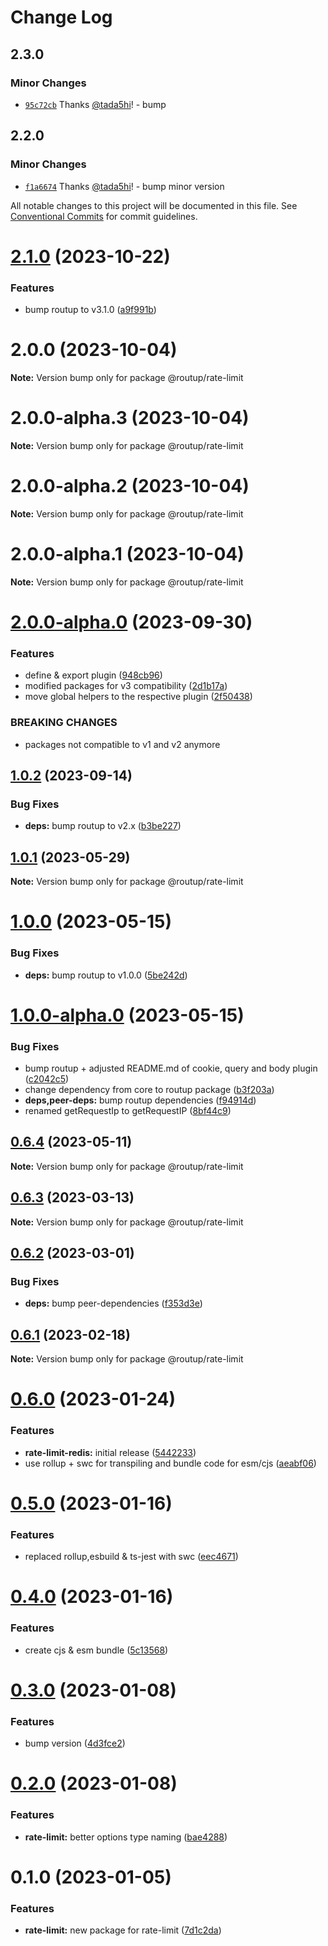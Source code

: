 # Change Log

## 2.3.0

### Minor Changes

- [`95c72cb`](https://github.com/routup/plugins/commit/95c72cb578da3392c7146b2dc95d869ecbe90148) Thanks [@tada5hi](https://github.com/tada5hi)! - bump

## 2.2.0

### Minor Changes

- [`f1a6674`](https://github.com/routup/plugins/commit/f1a667403b032770bf2fe726ad85b3921d818245) Thanks [@tada5hi](https://github.com/tada5hi)! - bump minor version

All notable changes to this project will be documented in this file.
See [Conventional Commits](https://conventionalcommits.org) for commit guidelines.

# [2.1.0](https://github.com/Tada5hi/routup/compare/@routup/rate-limit@2.0.0...@routup/rate-limit@2.1.0) (2023-10-22)

### Features

- bump routup to v3.1.0 ([a9f991b](https://github.com/Tada5hi/routup/commit/a9f991b6a404e3b485d171fca21b7f3cf7e63ff5))

# 2.0.0 (2023-10-04)

**Note:** Version bump only for package @routup/rate-limit

# 2.0.0-alpha.3 (2023-10-04)

**Note:** Version bump only for package @routup/rate-limit

# 2.0.0-alpha.2 (2023-10-04)

**Note:** Version bump only for package @routup/rate-limit

# 2.0.0-alpha.1 (2023-10-04)

**Note:** Version bump only for package @routup/rate-limit

# [2.0.0-alpha.0](https://github.com/Tada5hi/routup/compare/@routup/rate-limit@1.0.2...@routup/rate-limit@2.0.0-alpha.0) (2023-09-30)

### Features

- define & export plugin ([948cb96](https://github.com/Tada5hi/routup/commit/948cb96621f5177aa4ac6db7f45292f5a38bac6d))
- modified packages for v3 compatibility ([2d1b17a](https://github.com/Tada5hi/routup/commit/2d1b17aed26b5b0951086813716feccf9739a93e))
- move global helpers to the respective plugin ([2f50438](https://github.com/Tada5hi/routup/commit/2f50438cea7a1e9d6d1573f5d21b9cf53361ee7c))

### BREAKING CHANGES

- packages not compatible to v1 and v2 anymore

## [1.0.2](https://github.com/Tada5hi/routup/compare/@routup/rate-limit@1.0.1...@routup/rate-limit@1.0.2) (2023-09-14)

### Bug Fixes

- **deps:** bump routup to v2.x ([b3be227](https://github.com/Tada5hi/routup/commit/b3be227595d589153162d5f6dd7efb7a548675d0))

## [1.0.1](https://github.com/Tada5hi/routup/compare/@routup/rate-limit@1.0.0...@routup/rate-limit@1.0.1) (2023-05-29)

**Note:** Version bump only for package @routup/rate-limit

# [1.0.0](https://github.com/Tada5hi/routup/compare/@routup/rate-limit@1.0.0-alpha.0...@routup/rate-limit@1.0.0) (2023-05-15)

### Bug Fixes

- **deps:** bump routup to v1.0.0 ([5be242d](https://github.com/Tada5hi/routup/commit/5be242d357918ca994b29236e285ea584a7a6ec8))

# [1.0.0-alpha.0](https://github.com/Tada5hi/routup/compare/@routup/rate-limit@0.6.4...@routup/rate-limit@1.0.0-alpha.0) (2023-05-15)

### Bug Fixes

- bump routup + adjusted README.md of cookie, query and body plugin ([c2042c5](https://github.com/Tada5hi/routup/commit/c2042c56e0ab64925a400e1b65177882d109f2c0))
- change dependency from core to routup package ([b3f203a](https://github.com/Tada5hi/routup/commit/b3f203ac1a07190db6913620e620d8b930681e74))
- **deps,peer-deps:** bump routup dependencies ([f94914d](https://github.com/Tada5hi/routup/commit/f94914d6926de73bed00c670e9447091e4144f35))
- renamed getRequestIp to getRequestIP ([8bf44c9](https://github.com/Tada5hi/routup/commit/8bf44c9de5bbbeaab03bbafd761f3ccd242487fe))

## [0.6.4](https://github.com/Tada5hi/routup/compare/@routup/rate-limit@0.6.3...@routup/rate-limit@0.6.4) (2023-05-11)

**Note:** Version bump only for package @routup/rate-limit

## [0.6.3](https://github.com/Tada5hi/routup/compare/@routup/rate-limit@0.6.2...@routup/rate-limit@0.6.3) (2023-03-13)

**Note:** Version bump only for package @routup/rate-limit

## [0.6.2](https://github.com/Tada5hi/routup/compare/@routup/rate-limit@0.6.1...@routup/rate-limit@0.6.2) (2023-03-01)

### Bug Fixes

- **deps:** bump peer-dependencies ([f353d3e](https://github.com/Tada5hi/routup/commit/f353d3e6e0c7f1752b66ba4c70302786e1216165))

## [0.6.1](https://github.com/Tada5hi/routup/compare/@routup/rate-limit@0.6.0...@routup/rate-limit@0.6.1) (2023-02-18)

**Note:** Version bump only for package @routup/rate-limit

# [0.6.0](https://github.com/Tada5hi/routup/compare/@routup/rate-limit@0.5.0...@routup/rate-limit@0.6.0) (2023-01-24)

### Features

- **rate-limit-redis:** initial release ([5442233](https://github.com/Tada5hi/routup/commit/5442233bfe9ff40419a0b281b934549bb6cc945d))
- use rollup + swc for transpiling and bundle code for esm/cjs ([aeabf06](https://github.com/Tada5hi/routup/commit/aeabf06d2372f315bdbe33546ea5dacb74ce6d9d))

# [0.5.0](https://github.com/Tada5hi/routup/compare/@routup/rate-limit@0.4.0...@routup/rate-limit@0.5.0) (2023-01-16)

### Features

- replaced rollup,esbuild & ts-jest with swc ([eec4671](https://github.com/Tada5hi/routup/commit/eec46710781894532b9be0b0b9d1b911f0c7e937))

# [0.4.0](https://github.com/Tada5hi/routup/compare/@routup/rate-limit@0.3.0...@routup/rate-limit@0.4.0) (2023-01-16)

### Features

- create cjs & esm bundle ([5c13568](https://github.com/Tada5hi/routup/commit/5c135687d9dc6e7c38905d8e742029064454ab43))

# [0.3.0](https://github.com/Tada5hi/routup/compare/@routup/rate-limit@0.2.0...@routup/rate-limit@0.3.0) (2023-01-08)

### Features

- bump version ([4d3fce2](https://github.com/Tada5hi/routup/commit/4d3fce2941ce56fa86dc789b81021fffb4a5424c))

# [0.2.0](https://github.com/Tada5hi/routup/compare/@routup/rate-limit@0.1.0...@routup/rate-limit@0.2.0) (2023-01-08)

### Features

- **rate-limit:** better options type naming ([bae4288](https://github.com/Tada5hi/routup/commit/bae4288aab78a9f600317f4a89dcf59740475c0b))

# 0.1.0 (2023-01-05)

### Features

- **rate-limit:** new package for rate-limit ([7d1c2da](https://github.com/Tada5hi/routup/commit/7d1c2dab5826f8bc1d251bef323e5bd93ebf3a77))
